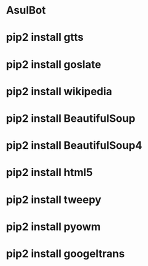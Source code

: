 # AsulBot
# pip2 install gtts
# pip2 install goslate
# pip2 install wikipedia
# pip2 install BeautifulSoup
# pip2 install BeautifulSoup4
# pip2 install html5
# pip2 install tweepy
# pip2 install pyowm
# pip2 install googeltrans
